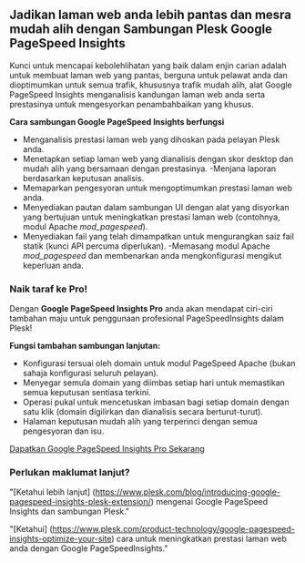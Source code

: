 ## Jadikan laman web anda lebih pantas dan mesra mudah alih dengan Sambungan Plesk Google PageSpeed ​​Insights

Kunci untuk mencapai kebolehlihatan yang baik dalam enjin carian adalah untuk membuat laman web yang pantas, berguna untuk pelawat anda dan dioptimumkan untuk semua trafik, khususnya trafik mudah alih, alat Google PageSpeed ​​Insights menganalisis kandungan laman web anda serta prestasinya untuk mengesyorkan penambahbaikan yang khusus.

**Cara sambungan Google PageSpeed ​​Insights berfungsi**

- Menganalisis prestasi laman web yang dihoskan pada pelayan Plesk anda.
- Menetapkan setiap laman web yang dianalisis dengan skor desktop dan mudah alih yang bersamaan dengan prestasinya.
-Menjana laporan berdasarkan keputusan analisis.
- Memaparkan pengesyoran untuk mengoptimumkan prestasi laman web anda.
- Menyediakan pautan dalam sambungan UI dengan alat yang disyorkan yang bertujuan untuk meningkatkan prestasi laman web (contohnya, modul Apache *mod_pagespeed*).
- Menyediakan fail yang telah dimampatkan untuk mengurangkan saiz fail statik (kunci API percuma diperlukan).
-Memasang modul Apache *mod_pagespeed* dan membenarkan anda mengkonfigurasi mengikut keperluan anda.

### Naik taraf ke Pro!

Dengan **Google PageSpeed Insights Pro** anda akan mendapat ciri-ciri tambahan maju untuk penggunaan profesional PageSpeed ​​Insights dalam Plesk!

**Fungsi tambahan sambungan lanjutan:**

- Konfigurasi tersuai oleh domain untuk modul PageSpeed ​​Apache (bukan sahaja konfigurasi seluruh pelayan).
- Menyegar semula domain yang diimbas setiap hari untuk memastikan semua keputusan sentiasa terkini.
- Operasi pukal untuk mencetuskan imbasan bagi setiap domain dengan satu klik (domain digilirkan dan dianalisis secara berturut-turut).
- Halaman keputusan mudah alih yang terperinci dengan semua pengesyoran dan isu.

[Dapatkan Google PageSpeed Insights Pro Sekarang](https://go.plesk.com/buy-plesk-ext/pagespeed-insights)

### Perlukan maklumat lanjut?

"[Ketahui lebih lanjut]
(https://www.plesk.com/blog/introducing-google-pagespeed-insights-plesk-extension/) mengenai Google PageSpeed Insights dan sambungan Plesk."

"[Ketahui]
(https://www.plesk.com/product-technology/google-pagespeed-insights-optimize-your-site) cara untuk meningkatkan prestasi laman web anda dengan Google PageSpeed ​​Insights."